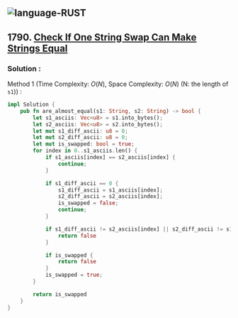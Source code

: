 ![language-RUST](https://img.shields.io/badge/RUST-8d4004?style=for-the-badge&logo=RUST)
---

## 1790. [Check If One String Swap Can Make Strings Equal](https://leetcode.com/problems/check-if-one-string-swap-can-make-strings-equal)

### Solution :

Method 1 (Time Complexity: $O(N)$, Space Complexity: $O(N)$ (N: the length of `s1`)) :
```rust
impl Solution {
    pub fn are_almost_equal(s1: String, s2: String) -> bool {
        let s1_asciis: Vec<u8> = s1.into_bytes();
        let s2_asciis: Vec<u8> = s2.into_bytes();
        let mut s1_diff_ascii: u8 = 0;
        let mut s2_diff_ascii: u8 = 0;
        let mut is_swapped: bool = true;
        for index in 0..s1_asciis.len() {
            if s1_asciis[index] == s2_asciis[index] {
                continue;
            }

            if s1_diff_ascii == 0 {
                s1_diff_ascii = s1_asciis[index];
                s2_diff_ascii = s2_asciis[index];
                is_swapped = false;
                continue;
            }

            if s1_diff_ascii != s2_asciis[index] || s2_diff_ascii != s1_asciis[index] {
                return false
            }

            if is_swapped {
                return false
            }
            is_swapped = true;
        }

        return is_swapped
    }
}
```
